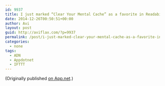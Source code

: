 ```yaml
---
id: 9937
title: I just marked “Clear Your Mental Cache” as a favorite in Readability. http://www.readability.com/articles/3a48rfj0
date: 2014-12-26T00:50:51+00:00
author: Avi
layout: post
guid: http://aviflax.com/?p=9937
permalink: /post/i-just-marked-clear-your-mental-cache-as-a-favorite-in-readability-httpwww-readability-comarticles3a48rfj0/
categories:
  - none
tags:
  - ADN
  - Appdotnet
  - IFTTT
---
```

(Originally published [on App.net](http://alpha.app.net/aviflax/post/46638324).)